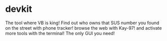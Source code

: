 # devkit
The tool where VB is king! Find out who owns that SUS number you found on the street with phone tracker! browse the web with Kay-97! and activate more tools with the terminal!
The only GUI you need!

